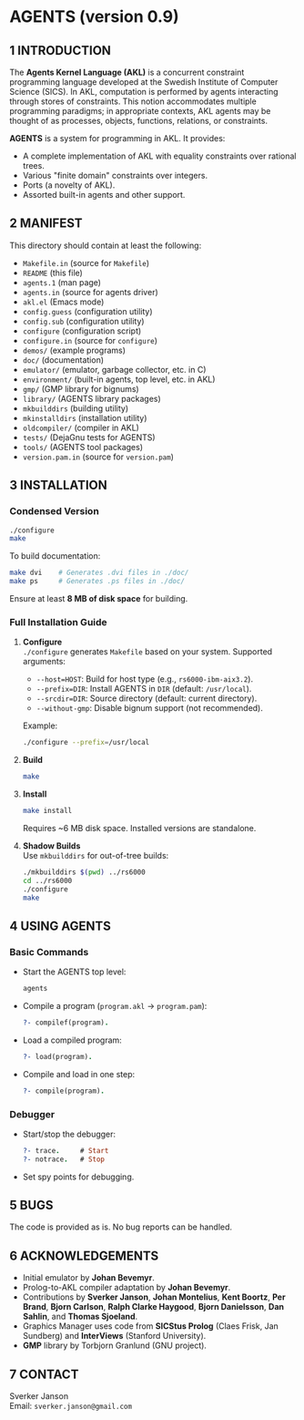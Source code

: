 # AGENTS (version 0.9)

## 1 INTRODUCTION

The **Agents Kernel Language (AKL)** is a concurrent constraint programming language developed at the Swedish Institute of Computer Science (SICS). In AKL, computation is performed by agents interacting through stores of constraints. This notion accommodates multiple programming paradigms; in appropriate contexts, AKL agents may be thought of as processes, objects, functions, relations, or constraints.

**AGENTS** is a system for programming in AKL. It provides:
- A complete implementation of AKL with equality constraints over rational trees.
- Various "finite domain" constraints over integers.
- Ports (a novelty of AKL).
- Assorted built-in agents and other support.

## 2 MANIFEST

This directory should contain at least the following:

- `Makefile.in` (source for `Makefile`)
- `README` (this file)
- `agents.1` (man page)
- `agents.in` (source for agents driver)
- `akl.el` (Emacs mode)
- `config.guess` (configuration utility)
- `config.sub` (configuration utility)
- `configure` (configuration script)
- `configure.in` (source for `configure`)
- `demos/` (example programs)
- `doc/` (documentation)
- `emulator/` (emulator, garbage collector, etc. in C)
- `environment/` (built-in agents, top level, etc. in AKL)
- `gmp/` (GMP library for bignums)
- `library/` (AGENTS library packages)
- `mkbuilddirs` (building utility)
- `mkinstalldirs` (installation utility)
- `oldcompiler/` (compiler in AKL)
- `tests/` (DejaGnu tests for AGENTS)
- `tools/` (AGENTS tool packages)
- `version.pam.in` (source for `version.pam`)

## 3 INSTALLATION

### Condensed Version
```bash
./configure
make
```

To build documentation:
```bash
make dvi    # Generates .dvi files in ./doc/
make ps     # Generates .ps files in ./doc/
```

Ensure at least **8 MB of disk space** for building.

### Full Installation Guide

1. **Configure**  
   `./configure` generates `Makefile` based on your system. Supported arguments:
   - `--host=HOST`: Build for host type (e.g., `rs6000-ibm-aix3.2`).
   - `--prefix=DIR`: Install AGENTS in `DIR` (default: `/usr/local`).
   - `--srcdir=DIR`: Source directory (default: current directory).
   - `--without-gmp`: Disable bignum support (not recommended).

   Example:
   ```bash
   ./configure --prefix=/usr/local
   ```

2. **Build**  
   ```bash
   make
   ```

3. **Install**  
   ```bash
   make install
   ```
   Requires ~6 MB disk space. Installed versions are standalone.

4. **Shadow Builds**  
   Use `mkbuilddirs` for out-of-tree builds:
   ```bash
   ./mkbuilddirs $(pwd) ../rs6000
   cd ../rs6000
   ./configure
   make
   ```

## 4 USING AGENTS

### Basic Commands
- Start the AGENTS top level:
  ```bash
  agents
  ```
- Compile a program (`program.akl` → `program.pam`):
  ```prolog
  ?- compilef(program).
  ```
- Load a compiled program:
  ```prolog
  ?- load(program).
  ```
- Compile and load in one step:
  ```prolog
  ?- compile(program).
  ```

### Debugger
- Start/stop the debugger:
  ```prolog
  ?- trace.     # Start
  ?- notrace.   # Stop
  ```
- Set spy points for debugging.

## 5 BUGS

The code is provided as is. No bug reports can be handled.

## 6 ACKNOWLEDGEMENTS

- Initial emulator by **Johan Bevemyr**.
- Prolog-to-AKL compiler adaptation by **Johan Bevemyr**.
- Contributions by **Sverker Janson**, **Johan Montelius**, **Kent Boortz**, **Per Brand**, **Bjorn Carlson**, **Ralph Clarke Haygood**, **Bjorn Danielsson**, **Dan Sahlin**, and **Thomas Sjoeland**.
- Graphics Manager uses code from **SICStus Prolog** (Claes Frisk, Jan Sundberg) and **InterViews** (Stanford University).
- **GMP** library by Torbjorn Granlund (GNU project).

## 7 CONTACT

Sverker Janson  
Email: `sverker.janson@gmail.com`

